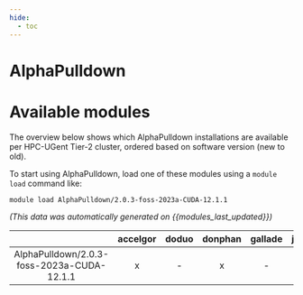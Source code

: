 ```yaml
---
hide:
  - toc
---
```


AlphaPulldown
=============

# Available modules


The overview below shows which AlphaPulldown installations are available per HPC-UGent Tier-2 cluster, ordered based on software version (new to old).

To start using AlphaPulldown, load one of these modules using a `module load` command like:

```shell
module load AlphaPulldown/2.0.3-foss-2023a-CUDA-12.1.1
```

*(This data was automatically generated on {{modules_last_updated}})*  

| |accelgor|doduo|donphan|gallade|joltik|litleo|shinx|
| :---: | :---: | :---: | :---: | :---: | :---: | :---: | :---: |
|AlphaPulldown/2.0.3-foss-2023a-CUDA-12.1.1|x|-|x|-|x|x|-|
